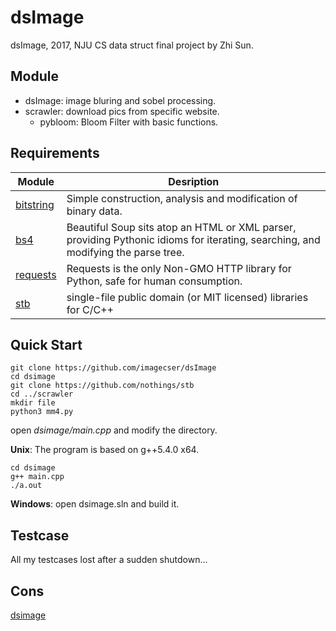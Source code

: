 # dsImage
dsImage, 2017, NJU CS data struct final project by Zhi Sun.

## Module
- dsImage: image bluring and sobel processing.
- scrawler: download pics from specific website.
  - pybloom: Bloom Filter with basic functions.

## Requirements
| Module                                   | Desription                               |
| ---------------------------------------- | ---------------------------------------- |
| [bitstring](https://pypi.python.org/pypi/bitstring/3.1.3) | Simple construction, analysis and modification of binary data. |
| [bs4](https://www.crummy.com/software/BeautifulSoup/) | Beautiful Soup sits atop an HTML or XML parser, providing Pythonic idioms for iterating, searching, and modifying the parse tree. |
| [requests](https://github.com/requests/requests) | Requests is the only Non-GMO HTTP library for Python, safe for human consumption. |
| [stb](https://github.com/nothings/stb)   | single-file public domain (or MIT licensed) libraries for C/C++ |

## Quick Start

```shell
git clone https://github.com/imagecser/dsImage
cd dsimage
git clone https://github.com/nothings/stb
cd ../scrawler
mkdir file
python3 mm4.py
```

open *dsimage/main.cpp* and modify the directory.

**Unix**: The program is based on g++5.4.0 x64.

```shell
cd dsimage
g++ main.cpp
./a.out
```
**Windows**: 
open dsimage.sln and build it.

## Testcase
All my testcases lost after a sudden shutdown...

## Cons
[dsimage](https://www.icser.me/ds/)
